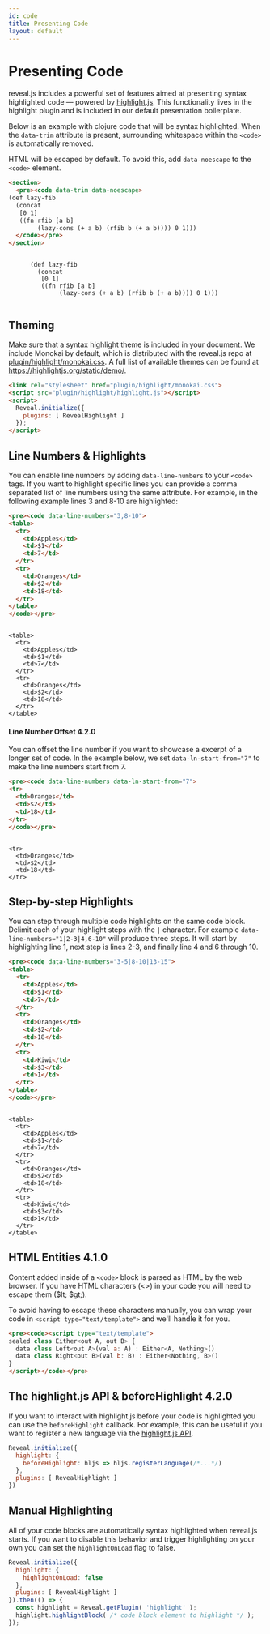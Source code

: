 ```yaml
---
id: code
title: Presenting Code
layout: default
---
```


# Presenting Code

reveal.js includes a powerful set of features aimed at presenting syntax highlighted code — powered by [highlight.js](https://highlightjs.org/). This functionality lives in the highlight plugin and is included in our default presentation boilerplate.

Below is an example with clojure code that will be syntax highlighted. When the `data-trim` attribute is present, surrounding whitespace within the `<code>` is automatically removed.

HTML will be escaped by default. To avoid this, add `data-noescape` to the `<code>` element.

```html
<section>
  <pre><code data-trim data-noescape>
(def lazy-fib
  (concat
   [0 1]
   ((fn rfib [a b]
        (lazy-cons (+ a b) (rfib b (+ a b)))) 0 1)))
  </code></pre>
</section>
```
<div class="reveal reveal-example">
  <div class="slides">
    <section>
      <pre><code data-trim data-noescape>
      (def lazy-fib
        (concat
         [0 1]
         ((fn rfib [a b]
              (lazy-cons (+ a b) (rfib b (+ a b)))) 0 1)))
      </code></pre>
    </section>
  </div>
</div>

## Theming
Make sure that a syntax highlight theme is included in your document. We include Monokai by default, which is distributed with the reveal.js repo at [plugin/highlight/monokai.css](https://github.com/hakimel/reveal.js/tree/master/plugin/highlight/monokai.css). A full list of available themes can be found at <https://highlightjs.org/static/demo/>.

```html
<link rel="stylesheet" href="plugin/highlight/monokai.css">
<script src="plugin/highlight/highlight.js"></script>
<script>
  Reveal.initialize({
    plugins: [ RevealHighlight ]
  });
</script>
```

## Line Numbers & Highlights

You can enable line numbers by adding `data-line-numbers` to your `<code>` tags. If you want to highlight specific lines you can provide a comma separated list of line numbers using the same attribute. For example, in the following example lines 3 and 8-10 are highlighted:

```html
<pre><code data-line-numbers="3,8-10">
<table>
  <tr>
    <td>Apples</td>
    <td>$1</td>
    <td>7</td>
  </tr>
  <tr>
    <td>Oranges</td>
    <td>$2</td>
    <td>18</td>
  </tr>
</table>
</code></pre>
```
<div class="reveal reveal-example">
  <div class="slides">
    <section>
<pre><code data-line-numbers="3,8-10" data-trim data-noescape>
&lt;table&gt;
  &lt;tr&gt;
    &lt;td>Apples&lt;/td&gt;
    &lt;td>$1&lt;/td&gt;
    &lt;td>7&lt;/td&gt;
  &lt;/tr&gt;
  &lt;tr&gt;
    &lt;td>Oranges&lt;/td&gt;
    &lt;td>$2&lt;/td&gt;
    &lt;td>18&lt;/td&gt;
  &lt;/tr&gt;
&lt;/table&gt;
</code></pre>
    </section>
  </div>
</div>

#### Line Number Offset <span class="r-version-badge new">4.2.0</span>
You can offset the line number if you want to showcase a excerpt of a longer set of code. In the example below, we set `data-ln-start-from="7"` to make the line numbers start from 7.

```html
<pre><code data-line-numbers data-ln-start-from="7">
<tr>
  <td>Oranges</td>
  <td>$2</td>
  <td>18</td>
</tr>
</code></pre>
```
<div class="reveal reveal-example">
  <div class="slides">
    <section>
<pre><code data-line-numbers data-ln-start-from="7" data-trim data-noescape>
&lt;tr&gt;
  &lt;td>Oranges&lt;/td&gt;
  &lt;td>$2&lt;/td&gt;
  &lt;td>18&lt;/td&gt;
&lt;/tr&gt;
</code></pre>
    </section>
  </div>
</div>


## Step-by-step Highlights

You can step through multiple code highlights on the same code block. Delimit each of your highlight steps with the `|` character. For example `data-line-numbers="1|2-3|4,6-10"` will produce three steps. It will start by highlighting line 1, next step is lines 2-3, and finally line 4 and 6 through 10.

```html
<pre><code data-line-numbers="3-5|8-10|13-15">
<table>
  <tr>
    <td>Apples</td>
    <td>$1</td>
    <td>7</td>
  </tr>
  <tr>
    <td>Oranges</td>
    <td>$2</td>
    <td>18</td>
  </tr>
  <tr>
    <td>Kiwi</td>
    <td>$3</td>
    <td>1</td>
  </tr>
</table>
</code></pre>
```
<div class="reveal reveal-example">
  <div class="slides">
    <section>
<pre><code data-line-numbers="3-5|8-10|13-15" data-trim data-noescape>
&lt;table&gt;
  &lt;tr&gt;
    &lt;td>Apples&lt;/td&gt;
    &lt;td>$1&lt;/td&gt;
    &lt;td>7&lt;/td&gt;
  &lt;/tr&gt;
  &lt;tr&gt;
    &lt;td>Oranges&lt;/td&gt;
    &lt;td>$2&lt;/td&gt;
    &lt;td>18&lt;/td&gt;
  &lt;/tr&gt;
  &lt;tr&gt;
    &lt;td>Kiwi&lt;/td&gt;
    &lt;td>$3&lt;/td&gt;
    &lt;td>1&lt;/td&gt;
  &lt;/tr&gt;
&lt;/table&gt;
</code></pre>
    </section>
  </div>
</div>

## HTML Entities <span class="r-version-badge new">4.1.0</span>
Content added inside of a `<code>` block is parsed as HTML by the web browser. If you have HTML characters (<>) in your code you will need to escape them ($lt; $gt;).

To avoid having to escape these characters manually, you can wrap your code in `<script type="text/template">` and we'll handle it for you.

```html
<pre><code><script type="text/template">
sealed class Either<out A, out B> {
  data class Left<out A>(val a: A) : Either<A, Nothing>()
  data class Right<out B>(val b: B) : Either<Nothing, B>()
}
</script></code></pre>
```

## The highlight.js API & beforeHighlight <span class="r-version-badge new">4.2.0</span>
If you want to interact with highlight.js before your code is highlighted you can use the `beforeHighlight` callback. For example, this can be useful if you want to register a new language via the [highlight.js API](https://highlightjs.readthedocs.io/en/latest/api.html).
```js
Reveal.initialize({
  highlight: {
    beforeHighlight: hljs => hljs.registerLanguage(/*...*/)
  },
  plugins: [ RevealHighlight ]
})
```

## Manual Highlighting
All of your code blocks are automatically syntax highlighted when reveal.js starts. If you want to disable this behavior and trigger highlighting on your own you can set the `highlightOnLoad` flag to false.
```js
Reveal.initialize({
  highlight: {
    highlightOnLoad: false
  },
  plugins: [ RevealHighlight ]
}).then(() => {
  const highlight = Reveal.getPlugin( 'highlight' );
  highlight.highlightBlock( /* code block element to highlight */ );
});
```

